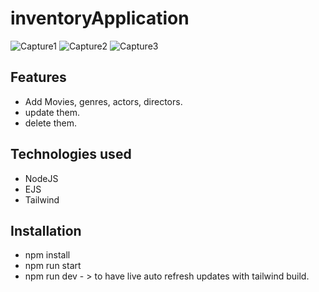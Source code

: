 # inventoryApplication 
![Capture1](https://github.com/user-attachments/assets/6c2a2fa9-58b7-4db8-9095-6573d52fb03d)
![Capture2](https://github.com/user-attachments/assets/7b493115-be3b-434b-8fa8-1cfc9fd975d4)
![Capture3](https://github.com/user-attachments/assets/61a50493-cad1-44c9-b735-2347cda492d1)

Features
---------
- Add Movies, genres, actors, directors.
- update them.
- delete them.

Technologies used
---------
- NodeJS
- EJS
- Tailwind

Installation
---------
- npm install 
- npm run start
- npm run dev - > to have live auto refresh updates with tailwind build.
